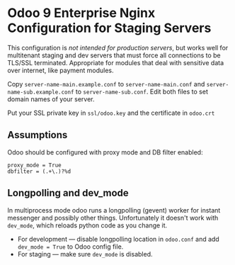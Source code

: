 # Odoo 9 Enterprise Nginx Configuration for Staging Servers

This configuration is *not intended for production servers*, but works well for multitenant 
staging and dev servers that must force all connections to be TLS/SSL terminated. Appropriate
for modules that deal with sensitive data over internet, like payment modules. 

Copy `server-name-main.example.conf` to `server-name-main.conf` and  `server-name-sub.example.conf` to `server-name-sub.conf`. 
Edit both files to set domain names of your server.

Put your SSL private key in `ssl/odoo.key` and the certificate in `odoo.crt`

## Assumptions

Odoo should be configured with proxy mode and DB filter enabled:
```
proxy_mode = True
dbfilter = (.+\.)?%d
```

## Longpolling and dev_mode
In multiprocess mode odoo runs a longpolling (gevent) worker for instant messenger and possibly other things. Unfortunately it doesn't work with `dev_mode`, which reloads python code as you change it. 

- For development — disable longpolling location in `odoo.conf` and add `dev_mode = True` to Odoo config file. 
- For staging — make sure `dev_mode` is disabled.
